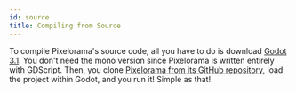 ```yaml
---
id: source
title: Compiling from Source
---
```


To compile Pixelorama's source code, all you have to do is download [Godot 3.1](https://godotengine.org/download/). You don't need the mono version since Pixelorama is written entirely with GDScript. Then, you clone [Pixelorama from its GitHub repository](https://github.com/Orama-Interactive/Pixelorama), load the project within Godot, and you run it! Simple as that!